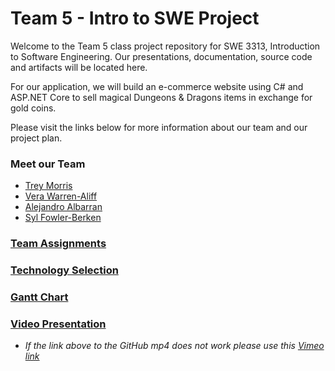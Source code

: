 # Team 5 - Intro to SWE Project

  Welcome to the Team 5 class project repository for SWE 3313, Introduction to Software Engineering.
  Our presentations, documentation, source code and artifacts will be located here.

  For our application, we will build an e-commerce website using C# and ASP.NET Core to sell magical Dungeons & Dragons items in exchange for gold coins.

  Please visit the links below for more information about our team and our project plan. 

### Meet our Team
  - [Trey Morris](project/trey_morris-résumé.md)
  - [Vera Warren-Aliff](project/vera_warren_aliff-résumé.md)
  - [Alejandro Albarran](project/alejandro_albarran-résumé.md)
  - [Syl Fowler-Berken](project/syl_fowler_berken-résumé.md)

### [Team Assignments](project/team-assignments.md)

### [Technology Selection](project/technology-selection.md)

### [Gantt Chart](https://adkisson-swe-f23.youtrack.cloud/gantt-charts/174-7)

### [Video Presentation](presentations/1-project-plan-presentation.mp4) 
- *If the link above to the GitHub mp4 does not work please use this [Vimeo link](https://vimeo.com/877352593)*

